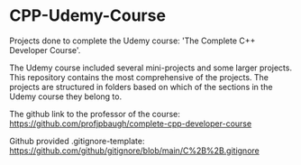 # CPP-Udemy-Course
Projects done to complete the Udemy course: 'The Complete C++ Developer Course'.

The Udemy course included several mini-projects and some larger projects. This repository contains the most comprehensive of the projects.
The projects are structured in folders based on which of the sections in the Udemy course they belong to.

The github link to the professor of the course: 
https://github.com/profjpbaugh/complete-cpp-developer-course 

Github provided .gitignore-template: 
https://github.com/github/gitignore/blob/main/C%2B%2B.gitignore
